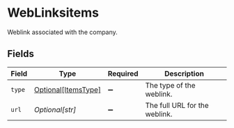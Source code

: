 # WebLinksitems

Weblink associated with the company.


## Fields

| Field                                                   | Type                                                    | Required                                                | Description                                             |
| ------------------------------------------------------- | ------------------------------------------------------- | ------------------------------------------------------- | ------------------------------------------------------- |
| `type`                                                  | [Optional[ItemsType]](../../models/shared/itemstype.md) | :heavy_minus_sign:                                      | The type of the weblink.                                |
| `url`                                                   | *Optional[str]*                                         | :heavy_minus_sign:                                      | The full URL for the weblink.                           |